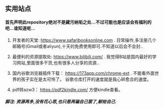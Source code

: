 ## 实用站点

#### 首先声明此repository绝对不是藏污纳垢之处...不过可能也是应该会有福利的吧...谁知道呢...

1. 开发者的天堂: https://www.safaribooksonline.com . 日常操作,多注册几个邮箱号(Gmail或者aliyun),十天的免费使用即可.不知道以后会不会封..

2. 最便利的资源提取处: https://www.bilibili.com/ . 我觉得B站是国内最好的学习网站,里面很多干货,也有很多人分享的资源..

3. 国内谷歌浏览器插件下载： https://173app.com/chrome-ext . 不能看外面世界的孩子实在是太可怜了。 谷歌仓库打开的速度就是我心碎愈合的速度。

4. pdf转azw3： https://pdf2kindle.com/  方便kindle查看。

##### 脚注: 资源再多,没有花心思,也只是再骗自己罢了,献给自己.
